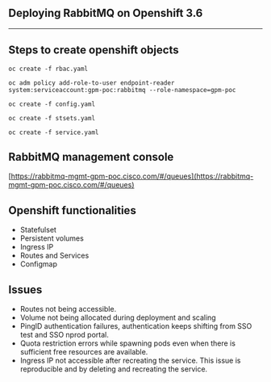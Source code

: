 
## Deploying RabbitMQ on Openshift 3.6
---

## Steps to create openshift objects

```
oc create -f rbac.yaml

oc adm policy add-role-to-user endpoint-reader system:serviceaccount:gpm-poc:rabbitmq --role-namespace=gpm-poc

oc create -f config.yaml

oc create -f stsets.yaml

oc create -f service.yaml
```

## RabbitMQ management console

[https://rabbitmq-mgmt-gpm-poc.cisco.com/#/queues](https://rabbitmq-mgmt-gpm-poc.cisco.com/#/queues)


## Openshift functionalities

* Statefulset
* Persistent volumes
* Ingress IP
* Routes and Services
* Configmap

## Issues

* Routes not being accessible.
* Volume not being allocated during deployment and scaling
* PingID authentication failures, authentication keeps shifting from SSO test and SSO nprod portal.
* Quota restriction errors while spawning pods even when there is sufficient free resources are available.
* Ingress IP not accessible after recreating the service. This issue is reproducible and by deleting and recreating the service.
